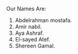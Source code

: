 Our Names Are:

  1. Abdelrahman mostafa.
  2. Amir nabil.
  3. Aya Ashraf.
  4. El-sayed Atef.
  5. Shereen Gamal.
  
